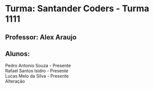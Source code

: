 # Turma: Santander Coders - Turma 1111

## Professor: Alex Araujo

## Alunos:

Pedro Antonio Souza  - Presente </br>
Rafael Santos Isidro - Presente </br>
Lucas Melo da Silva - Presente </br>
Alteração
